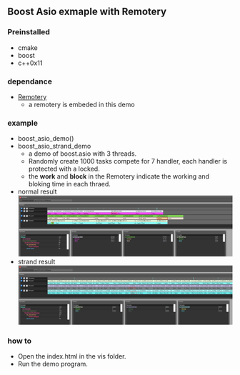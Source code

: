 ## Boost Asio exmaple with Remotery

### Preinstalled
* cmake
* boost
* c++0x11

### dependance
* [Remotery](https://github.com/Celtoys/Remotery)
	* a remotery is embeded in this demo 

### example
* boost\_asio\_demo()
* boost\_asio\_strand_demo
	* a demo of boost.asio with 3 threads.
	* Randomly create 1000 tasks compete for 7 handler, each handler is protected with a locked.
	* the **work** and **block** in the Remotery indicate the working and bloking time in each thraed.
* normal result
	![MacDown logo](img/boost_asio_threads.png)
* strand result
	![MacDown logo](img/boost_asio_strand.png)

### how to
* Open the index.html in the vis folder.
* Run the demo program.